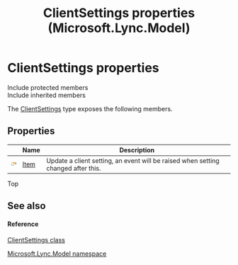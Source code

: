 ﻿---
title: ClientSettings properties (Microsoft.Lync.Model)
TOCTitle: ClientSettings properties
ms:assetid: Properties.T:Microsoft.Lync.Model.ClientSettings_DI_3_UC_OCS14MrefLyncWPF
ms:mtpsurl: https://msdn.microsoft.com/en-us/library/microsoft.lync.model.clientsettings_di_3_uc_ocs14mreflyncwpf_properties(v=office.15)
ms:contentKeyID: 48598528
ms.date: 07/28/2014
mtps_version: v=office.15
---

# ClientSettings properties

Include protected members  
Include inherited members  

The [ClientSettings](clientsettings-class-microsoft-lync-model_2.md) type exposes the following members.

## Properties

<table>
<thead>
<tr class="header">
<th> </th>
<th>Name</th>
<th>Description</th>
</tr>
</thead>
<tbody>
<tr class="odd">
<td><img src="images/JJ275421.pubproperty(Office.15).gif" title="Public property" alt="Public property" /></td>
<td><a href="clientsettings-item-property-microsoft-lync-model_2.md">Item</a></td>
<td>Update a client setting, an event will be raised when setting changed after this.</td>
</tr>
</tbody>
</table>


Top

## See also

#### Reference

[ClientSettings class](clientsettings-class-microsoft-lync-model_2.md)

[Microsoft.Lync.Model namespace](microsoft-lync-model-namespace_2.md)

